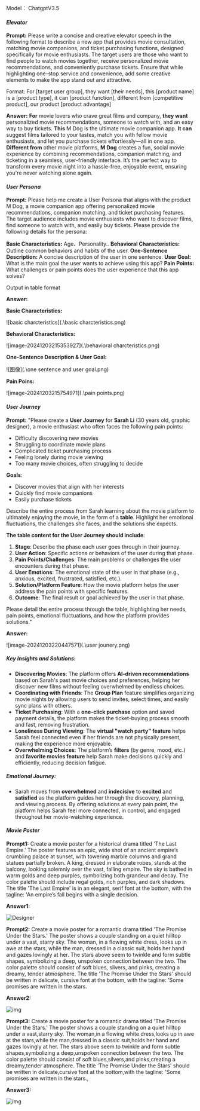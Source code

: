 

Model： ChatgptV3.5



#### ***Elevator***

**Prompt:** Please write a concise and creative elevator speech in the following format to describe a new app that provides movie consultation, matching movie companions, and ticket purchasing functions, designed specifically for movie enthusiasts. The target users are those who want to find people to watch movies together, receive personalized movie recommendations, and conveniently purchase tickets. Ensure that while highlighting one-stop service and convenience, add some creative elements to make the app stand out and attractive.

Format:
For [target user group], they want [their needs], this [product name] is a [product type], it can [product function], different from [competitive product], our product [product advantage]

**Answer:** **For** movie lovers who crave great films and company, **they want** personalized movie recommendations, someone to watch with, and an easy way to buy tickets. **This** M Dog is the ultimate movie companion app. **It can** suggest films tailored to your tastes, match you with fellow movie enthusiasts, and let you purchase tickets effortlessly—all in one app. **Different from** other movie platforms, **M Dog** creates a fun, social movie experience by combining recommendations, companion matching, and ticketing in a seamless, user-friendly interface. It’s the perfect way to transform every movie night into a hassle-free, enjoyable event, ensuring you're never watching alone again.





#### ***User Persona***

**Prompt:** Please help me create a User Persona that aligns with the product M Dog, a movie companion app offering personalized movie recommendations, companion matching, and ticket purchasing features. The target audience includes movie enthusiasts who want to discover films, find someone to watch with, and easily buy tickets. 
Please provide the following details for the persona: 

**Basic Characteristics:** Age、Personality.. 
**Behavioral Characteristics:** Outline common behaviors and habits of the user. 
**One-Sentence Description:** A concise description of the user in one sentence. 
**User Goal:** What is the main goal the user wants to achieve using this app? 
**Pain Points:** What challenges or pain points does the user experience that this app solves? 

Output in table format

**Answer:** 

**Basic Characteristics:** 

![basic charcteristics](.\basic charcteristics.png)

**Behavioral Characteristics:** 

![image-20241203215353927](.\behavioral charcteristics.png)

**One-Sentence Description & User Goal:**

![图像](.\one sentence and user goal.png)

**Pain Poins:**

![image-20241203215754971](.\pain points.png)





#### ***User Journey***

**Prompt:** "Please create a **User Journey** for **Sarah Li** (30 years old, graphic designer), a movie enthusiast who often faces the following pain points:

- Difficulty discovering new movies
- Struggling to coordinate movie plans
- Complicated ticket purchasing process
- Feeling lonely during movie viewing
- Too many movie choices, often struggling to decide

**Goals**:

- Discover movies that align with her interests
- Quickly find movie companions
- Easily purchase tickets

Describe the entire process from Sarah learning about the movie platform to ultimately enjoying the movie, in the form of a **table**. Highlight her emotional fluctuations, the challenges she faces, and the solutions she expects.

**The table content for the User Journey should include**:

1. **Stage**: Describe the phase each user goes through in their journey.
2. **User Action**: Specific actions or behaviors of the user during that phase.
3. **Pain Points/Challenges**: The main problems or challenges the user encounters during that phase.
4. **User Emotions**: The emotional state of the user in that phase (e.g., anxious, excited, frustrated, satisfied, etc.).
5. **Solution/Platform Feature**: How the movie platform helps the user address the pain points with specific features.
6. **Outcome**: The final result or goal achieved by the user in that phase.

Please detail the entire process through the table, highlighting her needs, pain points, emotional fluctuations, and how the platform provides solutions."

**Answer:**

![image-20241203220447571](.\user jounery.png)

##### Key Insights and Solutions:

- **Discovering Movies**: The platform offers **AI-driven recommendations** based on Sarah's past movie choices and preferences, helping her discover new films without feeling overwhelmed by endless choices.
- **Coordinating with Friends**: The **Group Plan** feature simplifies organizing movie nights by allowing users to send invites, select times, and easily sync plans with others.
- **Ticket Purchasing**: With a **one-click purchase** option and saved payment details, the platform makes the ticket-buying process smooth and fast, removing frustration.
- **Loneliness During Viewing**: The **virtual "watch party" feature** helps Sarah feel connected even if her friends are not physically present, making the experience more enjoyable.
- **Overwhelming Choices**: The platform’s **filters** (by genre, mood, etc.) and **favorite movies feature** help Sarah make decisions quickly and efficiently, reducing decision fatigue.

##### Emotional Journey:

- Sarah moves from **overwhelmed** and **indecisive** to **excited** and **satisfied** as the platform guides her through the discovery, planning, and viewing process. By offering solutions at every pain point, the platform helps Sarah feel more connected, in control, and engaged throughout her movie-watching experience.



#### ***Movie Poster***

**Prompt1:** Create a movie poster for a historical drama titled 'The Last Empire.' The poster features an epic, wide shot of an ancient empire’s crumbling palace at sunset, with towering marble columns and grand statues partially broken. A king, dressed in elaborate robes, stands at the balcony, looking solemnly over the vast, falling empire. The sky is bathed in warm golds and deep purples, symbolizing both grandeur and decay. The color palette should include regal golds, rich purples, and dark shadows. The title 'The Last Empire' is in an elegant, serif font at the bottom, with the tagline: 'An empire’s fall begins with a single decision.



**Answer1:** 

![Designer](.\movie1.png)





**Prompt2:** Create a movie poster for a romantic drama titled 'The Promise Under the Stars.' The poster shows a couple standing on a quiet hilltop under a vast, starry sky. The woman, in a flowing white dress, looks up in awe at the stars, while the man, dressed in a classic suit, holds her hand and gazes lovingly at her. The stars above seem to twinkle and form subtle shapes, symbolizing a deep, unspoken connection between the two. The color palette should consist of soft blues, silvers, and pinks, creating a dreamy, tender atmosphere. The title 'The Promise Under the Stars' should be written in delicate, cursive font at the bottom, with the tagline: 'Some promises are written in the stars.



**Answer2:** 

![img](.\movie2.png)



**Prompt3:** Create a movie poster for a romantic drama titled 'The Promise Under the Stars.' The poster shows a couple standing on a quiet hilltop under a vast,starry sky. The woman,in a flowing white dress,looks up in awe at the stars,while the man,dressed in a classic suit,holds her hand and gazes lovingly at her. The stars above seem to twinkle and form subtle shapes,symbolizing a deep,unspoken connection between the two. The color palette should consist of soft blues,silvers,and pinks,creating a dreamy,tender atmosphere. The title 'The Promise Under the Stars' should be written in delicate,cursive font at the bottom,with the tagline: 'Some promises are written in the stars.,



**Answer3:** 

![img](.\movie3.png)
